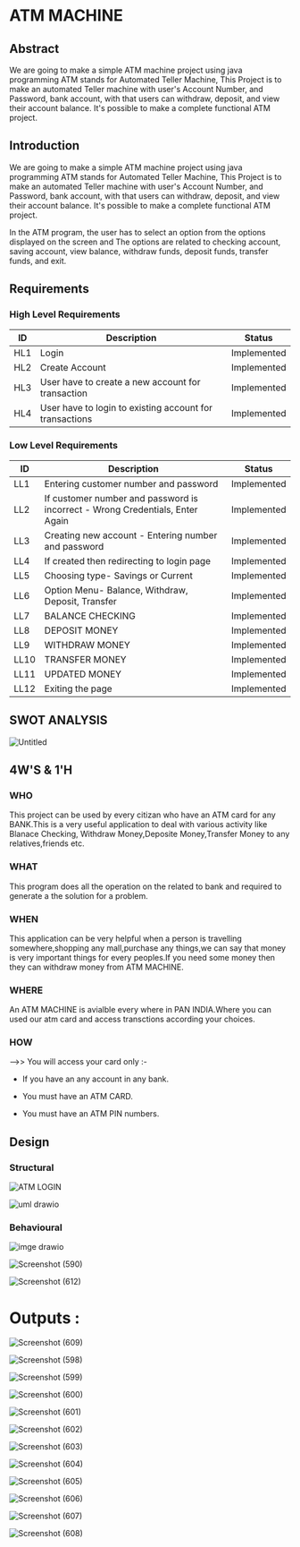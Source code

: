 # ATM MACHINE 

## Abstract 
We are going to make a simple ATM machine project using java programming ATM stands for Automated Teller Machine, This Project is to make an automated Teller machine with 
user's Account Number, and Password, bank account, with that users can withdraw, deposit, and view their account balance. It's possible to make a complete functional ATM project.


## Introduction
We are going to make a simple ATM machine project using java programming ATM stands for Automated Teller Machine, This Project is to make an automated Teller machine with 
user's Account Number, and Password, bank account, with that users can withdraw, deposit, and view their account balance. It's possible to make a complete functional ATM project.

In the ATM program, the user has to select an option from the options displayed on the screen and The options are related to checking account, saving account, view balance, 
withdraw funds, deposit funds, transfer funds, and exit.


## Requirements

### High Level Requirements
|ID	| Description| Status |
|---|------------|--------|
|HL1|	Login    | Implemented |
|HL2|	Create Account| Implemented |
|HL3|	User have to create a new account for transaction| Implemented |
|HL4|	User have to login to existing account for transactions| Implemented |

### Low Level Requirements
|ID |  Description| Status |
|---|-------------|--------|
|LL1|	Entering customer number and password | Implemented |
|LL2|	If customer number and password is incorrect - Wrong Credentials, Enter Again|Implemented |
|LL3|	Creating new account - Entering number and password |Implemented |
|LL4|	If created then redirecting to login page |Implemented |
|LL5|	Choosing type- Savings or Current |Implemented |
|LL6|	Option Menu- Balance, Withdraw, Deposit, Transfer |Implemented |
|LL7|	BALANCE CHECKING	| Implemented |
|LL8|	DEPOSIT MONEY	|Implemented|
|LL9|	WITHDRAW MONEY |Implemented |
|LL10|	TRANSFER MONEY | Implemented|
|LL11|	UPDATED MONEY	|Implemented|
|LL12|	Exiting the page |Implemented |

 ## SWOT ANALYSIS
 
 ![Untitled](https://user-images.githubusercontent.com/98829965/157433320-7551bab1-4e51-4c74-96db-8d9b7b12a3b8.png)
 
## 4W'S & 1'H
### WHO
This project can be used by every citizan who have an ATM card for any BANK.This is a very useful application to deal with various activity like Blanace Checking,
Withdraw Money,Deposite Money,Transfer Money to any relatives,friends etc.

### WHAT
This program does all the operation on the related to bank and required to generate a the solution for a problem.

### WHEN
This application can be very helpful when a person is travelling somewhere,shopping any mall,purchase any things,we can say that money is very important things for
every peoples.If you need some money then they can withdraw money from ATM MACHINE.

### WHERE
An ATM MACHINE is avialble every where in PAN INDIA.Where you can used our atm card and access transctions according your choices.

### HOW
-->> You will access your card only :-

* If you have an any account in any bank.
- You must have an ATM CARD.
+ You must have an ATM PIN numbers.


## Design

### Structural

![ATM LOGIN](https://user-images.githubusercontent.com/98829965/157096058-641d2291-f410-4f57-910f-e0432ae06f8e.png)


![uml drawio](https://user-images.githubusercontent.com/98829965/157096304-47389a60-c485-42a7-bd9a-c2ced9f21066.png)

 
 ### Behavioural

 ![imge drawio](https://user-images.githubusercontent.com/98829965/157096142-e5e2b5be-3b09-492a-b5a7-af4093917b37.png)

 
 ![Screenshot (590)](https://user-images.githubusercontent.com/98829965/157096246-d23e040a-1c36-4a33-b801-08f7ea2c5e7e.png)
 
 
 ![Screenshot (612)](https://user-images.githubusercontent.com/98829965/157465299-63273624-a6fa-46ae-8485-fc815787c6c6.png)
 
 
 # Outputs :
 
 ![Screenshot (609)](https://user-images.githubusercontent.com/98829965/158009393-019a77ce-b417-421d-a678-13d6c3dec0d9.png)

![Screenshot (598)](https://user-images.githubusercontent.com/98829965/158009402-e3f95131-9a04-4295-83da-fe02df6f3125.png)

![Screenshot (599)](https://user-images.githubusercontent.com/98829965/158009409-f0649fae-deb5-4807-9ba8-fea3f7561ba4.png)

![Screenshot (600)](https://user-images.githubusercontent.com/98829965/158009419-a6ca67f4-08bc-4413-bb7c-13c6a405fbe0.png)

![Screenshot (601)](https://user-images.githubusercontent.com/98829965/158009432-b6114f3e-c57a-4ceb-9cdc-b73e8c199d69.png)

![Screenshot (602)](https://user-images.githubusercontent.com/98829965/158009438-d0948a2b-d474-4127-92e4-7cb533f3474e.png)

![Screenshot (603)](https://user-images.githubusercontent.com/98829965/158009442-175b5e04-e92b-4951-886f-f80ea678b2f2.png)

![Screenshot (604)](https://user-images.githubusercontent.com/98829965/158009446-fa6f9b15-3862-4d3a-8ee6-f75972d2b7c9.png)

![Screenshot (605)](https://user-images.githubusercontent.com/98829965/158009450-f715a9b0-ef82-45cc-9c0f-adef53c1fe82.png)

![Screenshot (606)](https://user-images.githubusercontent.com/98829965/158009511-d81ec018-75f2-4275-aa7a-1b69abf4a198.png)

![Screenshot (607)](https://user-images.githubusercontent.com/98829965/158009541-111e5a42-7393-4821-87c4-49f9c931ee6b.png)

![Screenshot (608)](https://user-images.githubusercontent.com/98829965/158009542-4c8587ff-7179-4fd5-91c9-5242f4bb696d.png)


